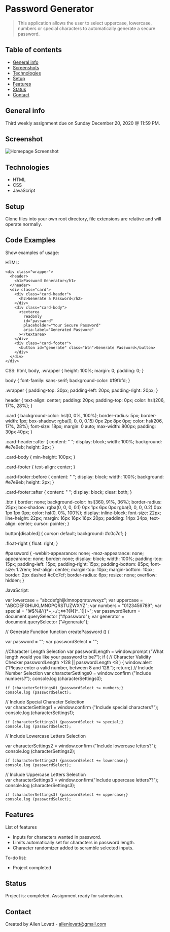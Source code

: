 # Password Generator
>  This application allows the user to select uppercase, lowercase, numbers or special characters to automatically generate a secure password.

## Table of contents
* [General info](#general-info)
* [Screenshots](#screenshot)
* [Technologies](#technologies)
* [Setup](#setup)
* [Features](#features)
* [Status](#status)
* [Contact](#contact)

## General info
Third weekly assignment due on Sunday December 20, 2020 @ 11:59 PM.
## Screenshot
![Homepage Screenshot](https://alovatt83.github.io/password-generator/assets/images/screenshot.png)

## Technologies
* HTML
* CSS
* JavaScript


## Setup
Clone files into your own root directory, file extensions are relative and will operate normally.

## Code Examples
Show examples of usage:

HTML:


    <div class="wrapper">
      <header>
        <h1>Password Generator</h1>
      </header>
      <div class="card">
        <div class="card-header">
          <h2>Generate a Password</h2>
        </div>
        <div class="card-body">
          <textarea
            readonly
            id="password"
            placeholder="Your Secure Password"
            aria-label="Generated Password"
          ></textarea>
        </div>
        <div class="card-footer">
          <button id="generate" class="btn">Generate Password</button>
        </div>
      </div>
    </div>

CSS:
  html,
body,
.wrapper {
  height: 100%;
  margin: 0;
  padding: 0;
}

body {
  font-family: sans-serif;
  background-color: #f9fbfd;
}

.wrapper {
  padding-top: 30px;
  padding-left: 20px;
  padding-right: 20px;
}

header {
  text-align: center;
  padding: 20px;
  padding-top: 0px;
  color: hsl(206, 17%, 28%);
}

.card {
  background-color: hsl(0, 0%, 100%);
  border-radius: 5px;
  border-width: 1px;
  box-shadow: rgba(0, 0, 0, 0.15) 0px 2px 8px 0px;
  color: hsl(206, 17%, 28%);
  font-size: 18px;
  margin: 0 auto;
  max-width: 800px;
  padding: 30px 40px;
}

.card-header::after {
  content: " ";
  display: block;
  width: 100%;
  background: #e7e9eb;
  height: 2px;
}

.card-body {
  min-height: 100px;
}

.card-footer {
  text-align: center;
}

.card-footer::before {
  content: " ";
  display: block;
  width: 100%;
  background: #e7e9eb;
  height: 2px;
}

.card-footer::after {
  content: " ";
  display: block;
  clear: both;
}

.btn {
  border: none;
  background-color: hsl(360, 91%, 36%);
  border-radius: 25px;
  box-shadow: rgba(0, 0, 0, 0.1) 0px 1px 6px 0px rgba(0, 0, 0, 0.2) 0px 1px 1px
    0px;
  color: hsl(0, 0%, 100%);
  display: inline-block;
  font-size: 22px;
  line-height: 22px;
  margin: 16px 16px 16px 20px;
  padding: 14px 34px;
  text-align: center;
  cursor: pointer;
}

button[disabled] {
  cursor: default;
  background: #c0c7cf;
}

.float-right {
  float: right;
}

#password {
  -webkit-appearance: none;
  -moz-appearance: none;
  appearance: none;
  border: none;
  display: block;
  width: 100%;
  padding-top: 15px;
  padding-left: 15px;
  padding-right: 15px;
  padding-bottom: 85px;
  font-size: 1.2rem;
  text-align: center;
  margin-top: 10px;
  margin-bottom: 10px;
  border: 2px dashed #c0c7cf;
  border-radius: 6px;
  resize: none;
  overflow: hidden;
}

JavaScript:

var lowercase = "abcdefghijklmnopqrstuvwxyz";
var uppercase = "ABCDEFGHIJKLMNOPQRSTUZWXYZ";
var numbers = "0123456789";
var special = "!#$%&'()*+,-./:;<=>?@[\]^_`{|}~";
var passwordReturn = document.querySelector ("#password");
var generator = document.querySelector ("#generate");

// Generate Function
function createPassword () {

var password = "";
var passwordSelect = "";

//Character Length Selection
var passwordLength = window.prompt ("What length would you like your password to be?");
    if (
// Character Validity Checker
    passwordLength >128 ||  passwordLength <8 ) { window.alert ("Please enter a valid number, between 8 and 128.");
    return;}
// Include Number Selection
var characterSettings0 = window.confirm ("Include numbers?");
    console.log (characterSettings0);

    if (characterSettings0) {passwordSelect += numbers;} 
    console.log (passwordSelect);
// Include Special Character Selection      
var characterSettings1 = window.confirm ("Include special characters?");
    console.log (characterSettings1);

    if (characterSettings1) {passwordSelect += special;} 
    console.log (passwordSelect);
// Include Lowercase Letters Selection      

var characterSettings2 = window.confirm ("Include lowercase letters?");
    console.log (characterSettings2);

    if (characterSettings2) {passwordSelect += lowercase;} 
    console.log (passwordSelect);
// Include Uppercase Letters Selection      
var characterSettings3 = window.confirm("Include uppercase letters??");
    console.log (characterSettings3);

    if (characterSettings3) {passwordSelect += uppercase;} 
    console.log (passwordSelect);

## Features
List of features
* Inputs for characters wanted in password.
* Limits automatically set for characters in password length.
* Character randomizer added to scramble selected inputs.

To-do list:
* Project completed

## Status
Project is: completed. Assignment ready for submission.

## Contact
Created by Allen Lovatt - allenlovatt@gmail.com
